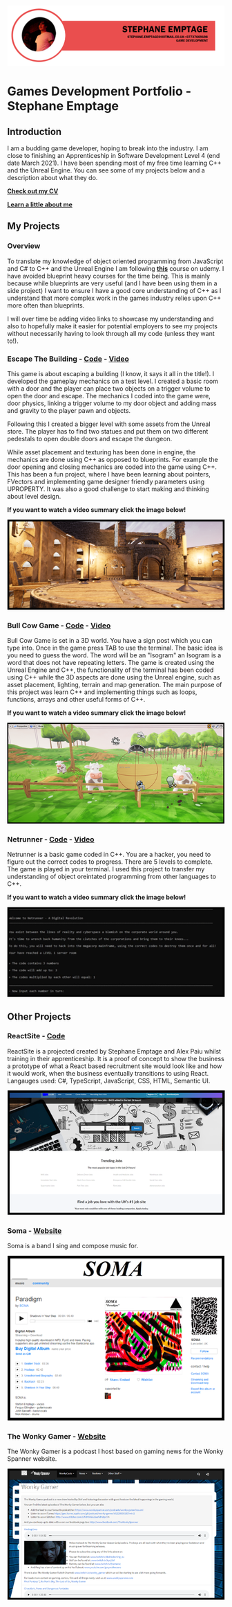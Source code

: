 ![Title](/title.PNG)

# Games Development Portfolio - Stephane Emptage

## Introduction

I am a budding game developer, hoping to break into the industry. I am close to finishing an Apprenticeship in Software Development Level 4 (end date March 2021). I have been spending most of my free time learning C++ and the Unreal Engine. You can see some of my projects below and a description about what they do.

**[Check out my CV](https://github.com/StefEmp/GamesDevelopmentPortfolio/blob/main/CV%20Stephane%20Emptage.pdf)**

**[Learn a little about me](https://github.com/StefEmp/GamesDevelopmentPortfolio/blob/main/Intro.pdf)**

## My Projects

### Overview

To translate my knowledge of object oriented programming from JavaScript and C# to C++ and the Unreal Engine I am following **[this](https://www.udemy.com/course/unrealcourse/)**  course on udemy. I have avoided blueprint heavy courses for the time being. This is mainly because while blueprints are very useful (and I have been using them in a side project) I want to ensure I have a good core understanding of C++ as I understand that more complex work in the games industry relies upon C++ more often than blueprints.

I will over time be adding video links to showcase my understanding and also to hopefully make it easier for potential employers to see my projects without necessarily having to look through all my code (unless they want to!).


### Escape The Building - **[Code](https://github.com/StefEmp/EscapeTheBuilding)** - **[Video](https://youtu.be/teJxwSS8iN4)**
This game is about escaping a building (I know, it says it all in the title!). I developed the gameplay mechanics on a test level. I created a basic room with a door and the player can place two objects on a trigger volume to open the door and escape. The mechanics I coded into the game were, door physics, linking a trigger volume to my door object and adding mass and gravity to the player pawn and objects. 

Following this I created a bigger level with some assets from the Unreal store. The player has to find two statues and put them on two different pedestals to open double doors and escape the dungeon.

While asset placement and texturing has been done in engine, the mechanics are done using C++ as opposed to blueprints. For example the door opening and closing mechanics are coded into the game using C++. This has been a fun project, where I have been learning about pointers, FVectors and implementing game designer friendly parameters using UPROPERTY. It was also a good challenge to start making and thinking about level design.

**If you want to watch a video summary click the image below!**

[![EscapeTheBuilding](/EscapeTheBuilding.png)](https://youtu.be/teJxwSS8iN4 "EscapeTheBuilding")

### Bull Cow Game - **[Code](https://github.com/StefEmp/BullCowGame)** - **[Video](https://youtu.be/ObVzNoW1jsE)**
Bull Cow Game is set in a 3D world. You have a sign post which you can type into. Once in the game press TAB to use the terminal.
The basic idea is you need to guess the word. The word will be an "Isogram" an Isogram is a word that does not have repeating letters. 
The game is created using the Unreal Engine and C++, the functionality of the terminal has been coded using C++ while the 3D aspects are done using the Unreal engine, such as asset placement, lighting, terrain and map generation. The main purpose of this project was learn C++ and implementing things such as loops, functions, arrays and other useful forms of C++.

**If you want to watch a video summary click the image below!**

[![BullCowGame](/BullCowGamePicture.png)](https://youtu.be/ObVzNoW1jsE "BullCowGame")

### Netrunner - **[Code](https://github.com/StefEmp/Netrunner)** - **[Video](https://www.youtube.com/watch?v=zcMQp_VILNs&feature=youtu.be)**
Netrunner is a basic game coded in C++. You are a hacker, you need to figure out the correct codes to progress. There are 5 levels to complete. The game is played in your terminal. I used this project to transfer my understanding of object oreintated programming from other languages to C++. 

**If you want to watch a video summary click the image below!**

[![Netrunner](/netrunnerPicture.PNG)](https://youtu.be/zcMQp_VILNs "Netrunner")

## Other Projects

### ReactSite - **[Code](https://github.com/StefEmp/ReactSite)**
ReactSite is a projected created by Stephane Emptage and Alex Paiu whilst training in their apprenticeship. It is a proof of concept to show the business a prototype of what a React based recruitment site would look like and how it would work, when the business eventually transitions to using React. Langauges used: C#, TypeScript, JavaScript, CSS, HTML, Semantic UI.

[![ReactSite](/reactsite.png)](https://github.com/StefEmp/ReactSite "ReactSite")

### Soma - **[Website](https://soma10.bandcamp.com/releases)**
Soma is a band I sing and compose music for.

[![Soma](/soma.png)](https://soma10.bandcamp.com/releases "Soma")


### The Wonky Gamer - **[Website](https://www.wonkyspanner.com/podcasts/wonky-gamer)** 
The Wonky Gamer is a podcast I host based on gaming news for the Wonky Spanner website. 

[![Wonky Gamer](/wonkygamer.png)](https://www.wonkyspanner.com/podcasts/wonky-gamer "Wonky Gamer")

